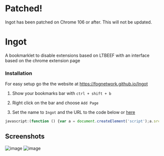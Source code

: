 # Patched!
Ingot has been patched on Chrome 106 or after. This will not be updated.

# Ingot
A bookmarklet to disable extensions based on LTBEEF with an interface based on the chrome extension page

### Installation
For easy setup go the the website at https://fognetwork.github.io/Ingot

1. Show your bookmarks bar with `ctrl + shift + b`

2. Right click on the bar and choose `Add Page`

3. Set the name to `Ingot` and the URL to the code below or [here](https://github.com/FogNetwork/Ingot/blob/main/bookmarklet.js)

```js
javascript:(function () {var a = document.createElement('script');a.src = 'https://cdn.jsdelivr.net/gh/FogNetwork/Ingot/ingot.min.js';document.body.appendChild(a);}())
```

## Screenshots
![image](https://user-images.githubusercontent.com/81875430/192154755-0f3c4ad5-0637-445a-b928-5e78a3b33a55.png)
![image](https://user-images.githubusercontent.com/81875430/192154766-49dfa5b1-11a8-4bb0-b4cb-5ac01301a8b0.png)
